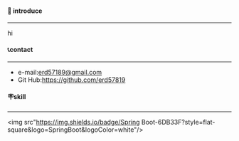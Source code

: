 #### 👋 introduce
----------
hi

#### 📞contact
-------------------
- e-mail:erd57189@gmail.com
- Git Hub:https://github.com/erd57819

#### 🪧skill
---------------
<img src"https://img.shields.io/badge/Spring Boot-6DB33F?style=flat-square&logo=SpringBoot&logoColor=white"/>

